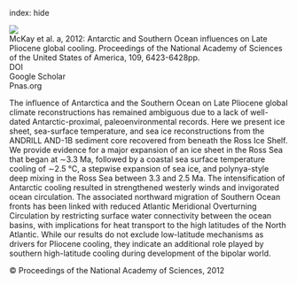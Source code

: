 index: hide

<div class="Citation">
    <div class="Citation-thumb CitationThumb-linked"  data-href="https://doi.org/10.1073/pnas.1112248109">
      <img src="https://static.claimspace.cloud/climate-study-static/refs/thumbs/5/McKay_et_al_2012a-thumb.png" />
    </div>

  <div class="Citation-body">
    <div class="Citation-text">McKay et al. a, 2012: Antarctic and Southern Ocean influences on Late Pliocene global cooling. <span class="Article-journal">Proceedings of the National Academy of Sciences of the United States of America, </span><span class="Article-volume">109, </span>6423-6428pp.</div>
    <div class="Citation-links">
      <div class="CitationLink" data-href="https://doi.org/10.1073/pnas.1112248109">
        <div class="CitationLink-icon CitationLink-Doi"></div>
        <div class="CitationLink-text">DOI</div>
      </div>
      <div class="CitationLink" data-href="https://scholar.google.com/scholar?q=10.1073/pnas.1112248109">
        <div class="CitationLink-icon CitationLink-Scholar"></div>
        <div class="CitationLink-text">Google Scholar</div>
      </div>
      <div class="CitationLink" data-href="http://www.pnas.org/content/early/2012/04/06/1112248109.abstract">
        <div class="CitationLink-icon CitationLink-Publisher"></div>
        <div class="CitationLink-text">Pnas.org</div>
      </div>
    </div>
  </div>
</div>

The influence of Antarctica and the Southern Ocean on Late Pliocene global climate reconstructions has remained ambiguous due to a lack of well-dated Antarctic-proximal, paleoenvironmental records. Here we present ice sheet, sea-surface temperature, and sea ice reconstructions from the ANDRILL AND-1B sediment core recovered from beneath the Ross Ice Shelf. We provide evidence for a major expansion of an ice sheet in the Ross Sea that began at ∼3.3 Ma, followed by a coastal sea surface temperature cooling of ∼2.5 °C, a stepwise expansion of sea ice, and polynya-style deep mixing in the Ross Sea between 3.3 and 2.5 Ma. The intensification of Antarctic cooling resulted in strengthened westerly winds and invigorated ocean circulation. The associated northward migration of Southern Ocean fronts has been linked with reduced Atlantic Meridional Overturning Circulation by restricting surface water connectivity between the ocean basins, with implications for heat transport to the high latitudes of the North Atlantic. While our results do not exclude low-latitude mechanisms as drivers for Pliocene cooling, they indicate an additional role played by southern high-latitude cooling during development of the bipolar world.

<div class="Citation-copy">
&copy; Proceedings of the National Academy of Sciences, 2012
</div>